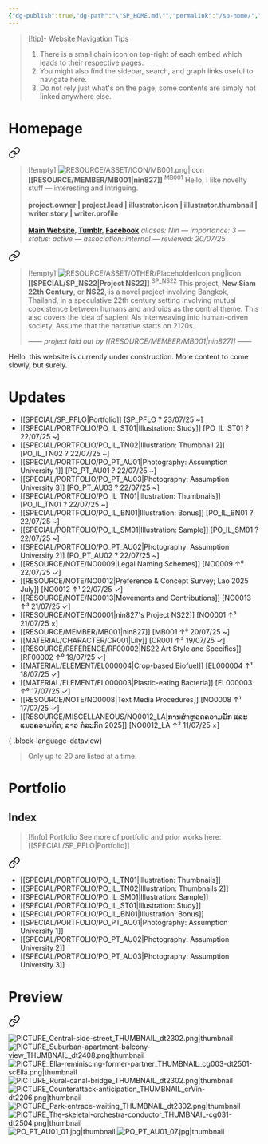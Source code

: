 ```yaml
---
{"dg-publish":true,"dg-path":"\"SP_HOME.md\"","permalink":"/sp-home/","title":"Homepage","tags":["-special","gardenEntry"]}
---
```


>[!tip]- Website Navigation Tips
> 1. There is a small chain icon on top-right of each embed which leads to their respective pages.
> 2. You might also find the sidebar, search, and graph links useful to navigate here.
> 3. Do not rely just what's on the page, some contents are simply not linked anywhere else.

# Homepage


<div class="transclusion internal-embed is-loaded"><a class="markdown-embed-link" href="/resource/member/mb-001/#profile" aria-label="Open link"><svg xmlns="http://www.w3.org/2000/svg" width="24" height="24" viewBox="0 0 24 24" fill="none" stroke="currentColor" stroke-width="2" stroke-linecap="round" stroke-linejoin="round" class="svg-icon lucide-link"><path d="M10 13a5 5 0 0 0 7.54.54l3-3a5 5 0 0 0-7.07-7.07l-1.72 1.71"></path><path d="M14 11a5 5 0 0 0-7.54-.54l-3 3a5 5 0 0 0 7.07 7.07l1.71-1.71"></path></svg></a><div class="markdown-embed">



>[!empty]
> ![RESOURCE/ASSET/ICON/MB001.png|icon](/img/user/RESOURCE/ASSET/ICON/MB001.png) <b class="title">[[RESOURCE/MEMBER/MB001\|nin827]]</b> <sup class="title">MB001</sup>
> Hello, I like novelty stuff — interesting and intriguing. <b><br><br>project.owner | project.lead | illustrator.icon | illustrator.thumbnail | writer.story | writer.profile</b> <b><br><br>[Main Website](https://nin827.github.io/), [Tumblr](https://www.tumblr.com/nin827), [Facebook](https://www.facebook.com/nin827)</b>
> <i class="small">aliases: Nin — importance: 3 — status: active — association: internal — reviewed: 20/07/25</i>

</div></div>


<div class="transclusion internal-embed is-loaded"><a class="markdown-embed-link" href="/special/sp-ns-22/#profile" aria-label="Open link"><svg xmlns="http://www.w3.org/2000/svg" width="24" height="24" viewBox="0 0 24 24" fill="none" stroke="currentColor" stroke-width="2" stroke-linecap="round" stroke-linejoin="round" class="svg-icon lucide-link"><path d="M10 13a5 5 0 0 0 7.54.54l3-3a5 5 0 0 0-7.07-7.07l-1.72 1.71"></path><path d="M14 11a5 5 0 0 0-7.54-.54l-3 3a5 5 0 0 0 7.07 7.07l1.71-1.71"></path></svg></a><div class="markdown-embed">



>[!empty]
> ![RESOURCE/ASSET/OTHER/PlaceholderIcon.png|icon](/img/user/RESOURCE/ASSET/OTHER/PlaceholderIcon.png) <b class="title">[[SPECIAL/SP_NS22\|Project NS22]]</b> <sup>SP_NS22</sup>
> This project, __New Siam 22th Century__, or __NS22__, is a novel project involving Bangkok, Thailand, in a speculative 22th century setting involving mutual coexistence between humans and androids as the central theme. This also covers the idea of sapient AIs interweaving into human-driven society. Assume that the narrative starts on 2120s.
> 
> <i class="small">—— project laid out by [[RESOURCE/MEMBER/MB001\|nin827]] ——</i>

</div></div>


Hello, this website is currently under construction. More content to come slowly, but surely.

# Updates

- [[SPECIAL/SP_PFLO\|Portfolio]] [SP_PFLO ? 23/07/25 ~]
- [[SPECIAL/PORTFOLIO/PO_IL_ST01\|Illustration: Study]] [PO_IL_ST01 ? 22/07/25 ~]
- [[SPECIAL/PORTFOLIO/PO_IL_TN02\|Illustration: Thumbnail 2]] [PO_IL_TN02 ? 22/07/25 ~]
- [[SPECIAL/PORTFOLIO/PO_PT_AU01\|Photography: Assumption University 1]] [PO_PT_AU01 ? 22/07/25 ~]
- [[SPECIAL/PORTFOLIO/PO_PT_AU03\|Photography: Assumption University 3]] [PO_PT_AU03 ? 22/07/25 ~]
- [[SPECIAL/PORTFOLIO/PO_IL_TN01\|Illustration: Thumbnails]] [PO_IL_TN01 ? 22/07/25 ~]
- [[SPECIAL/PORTFOLIO/PO_IL_BN01\|Illustration: Bonus]] [PO_IL_BN01 ? 22/07/25 ~]
- [[SPECIAL/PORTFOLIO/PO_IL_SM01\|Illustration: Sample]] [PO_IL_SM01 ? 22/07/25 ~]
- [[SPECIAL/PORTFOLIO/PO_PT_AU02\|Photography: Assumption University 2]] [PO_PT_AU02 ? 22/07/25 ~]
- [[RESOURCE/NOTE/NO0009\|Legal Naming Schemes]] [NO0009 ↑⁰ 22/07/25 ✓]
- [[RESOURCE/NOTE/NO0012\|Preference & Concept Survey; Lao 2025 July]] [NO0012 ↑¹ 22/07/25 ✓]
- [[RESOURCE/NOTE/NO0013\|Movements and Contributions]] [NO0013 ↑³ 21/07/25 ✓]
- [[RESOURCE/NOTE/NO0001\|nin827's Project NS22]] [NO0001 ↑³ 21/07/25 ×]
- [[RESOURCE/MEMBER/MB001\|nin827]] [MB001 ↑³ 20/07/25 ~]
- [[MATERIAL/CHARACTER/CR001\|Lily]] [CR001 ↑³ 19/07/25 ✓]
- [[RESOURCE/REFERENCE/RF00002\|NS22 Art Style and Specifics]] [RF00002 ↑⁰ 19/07/25 ✓]
- [[MATERIAL/ELEMENT/EL000004\|Crop-based Biofuel]] [EL000004 ↑¹ 18/07/25 ✓]
- [[MATERIAL/ELEMENT/EL000003\|Plastic-eating Bacteria]] [EL000003 ↑⁰ 17/07/25 ✓]
- [[RESOURCE/NOTE/NO0008\|Text Media Procedures]] [NO0008 ↑¹ 17/07/25 ✓]
- [[RESOURCE/MISCELLANEOUS/NO0012_LA\|ການສໍາຫຼວດຄວາມມັກ ແລະ ແນວຄວາມຄິດ; ລາວ ກໍລະກົດ 2025]] [NO0012_LA ↑² 11/07/25 ×]

{ .block-language-dataview}

> Only up to 20 are listed at a time.

# Portfolio

## Index

>[!info] Portfolio
>See more of portfolio and prior works here: [[SPECIAL/SP_PFLO\|Portfolio]]


<div class="transclusion internal-embed is-loaded"><a class="markdown-embed-link" href="/special/sp-pflo/#index" aria-label="Open link"><svg xmlns="http://www.w3.org/2000/svg" width="24" height="24" viewBox="0 0 24 24" fill="none" stroke="currentColor" stroke-width="2" stroke-linecap="round" stroke-linejoin="round" class="svg-icon lucide-link"><path d="M10 13a5 5 0 0 0 7.54.54l3-3a5 5 0 0 0-7.07-7.07l-1.72 1.71"></path><path d="M14 11a5 5 0 0 0-7.54-.54l-3 3a5 5 0 0 0 7.07 7.07l1.71-1.71"></path></svg></a><div class="markdown-embed">



- [[SPECIAL/PORTFOLIO/PO_IL_TN01\|Illustration: Thumbnails]]
- [[SPECIAL/PORTFOLIO/PO_IL_TN02\|Illustration: Thumbnails 2]]
- [[SPECIAL/PORTFOLIO/PO_IL_SM01\|Illustration: Sample]]
- [[SPECIAL/PORTFOLIO/PO_IL_ST01\|Illustration: Study]]
- [[SPECIAL/PORTFOLIO/PO_IL_BN01\|Illustration: Bonus]]
- [[SPECIAL/PORTFOLIO/PO_PT_AU01\|Photography: Assumption University 1]]
- [[SPECIAL/PORTFOLIO/PO_PT_AU02\|Photography: Assumption University 2]]
- [[SPECIAL/PORTFOLIO/PO_PT_AU03\|Photography: Assumption University 3]]

</div></div>


# Preview


<div class="transclusion internal-embed is-loaded"><a class="markdown-embed-link" href="/special/sp-pflo/#preview" aria-label="Open link"><svg xmlns="http://www.w3.org/2000/svg" width="24" height="24" viewBox="0 0 24 24" fill="none" stroke="currentColor" stroke-width="2" stroke-linecap="round" stroke-linejoin="round" class="svg-icon lucide-link"><path d="M10 13a5 5 0 0 0 7.54.54l3-3a5 5 0 0 0-7.07-7.07l-1.72 1.71"></path><path d="M14 11a5 5 0 0 0-7.54-.54l-3 3a5 5 0 0 0 7.07 7.07l1.71-1.71"></path></svg></a><div class="markdown-embed">



![PICTURE_Central-side-street_THUMBNAIL_dt2302.png|thumbnail](/img/user/RESOURCE/ASSET/ARTWORK/PICTURE_Central-side-street_THUMBNAIL_dt2302.png)
![PICTURE_Suburban-apartment-balcony-view_THUMBNAIL_dt2408.png|thumbnail](/img/user/RESOURCE/ASSET/ARTWORK/PICTURE_Suburban-apartment-balcony-view_THUMBNAIL_dt2408.png)
![PICTURE_Ella-reminiscing-former-partner_THUMBNAIL_cg003-dt2501-scElla.png|thumbnail](/img/user/RESOURCE/ASSET/ARTWORK/PICTURE_Ella-reminiscing-former-partner_THUMBNAIL_cg003-dt2501-scElla.png)
![PICTURE_Rural-canal-bridge_THUMBNAIL_dt2302.png|thumbnail](/img/user/RESOURCE/ASSET/ARTWORK/PICTURE_Rural-canal-bridge_THUMBNAIL_dt2302.png)
![PICTURE_Counterattack-anticipation_THUMBNAIL_crVin-dt2206.png|thumbnail](/img/user/RESOURCE/ASSET/ARTWORK/PICTURE_Counterattack-anticipation_THUMBNAIL_crVin-dt2206.png)
![PICTURE_Park-entrace-waiting_THUMBNAIL_dt2302.png|thumbnail](/img/user/RESOURCE/ASSET/ARTWORK/PICTURE_Park-entrace-waiting_THUMBNAIL_dt2302.png)
![PICTURE_The-skeletal-orchestra-conductor_THUMBNAIL-cg031-dt2504.png|thumbnail](/img/user/RESOURCE/ASSET/ARTWORK/PICTURE_The-skeletal-orchestra-conductor_THUMBNAIL-cg031-dt2504.png)
![PO_PT_AU01_01.jpg|thumbnail](/img/user/RESOURCE/ASSET/PHOTO/PO_PT_AU01_01.jpg)
![PO_PT_AU01_07.jpg|thumbnail](/img/user/RESOURCE/ASSET/PHOTO/PO_PT_AU01_07.jpg)

</div></div>
